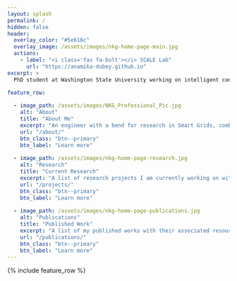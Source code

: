 ```yaml
---
layout: splash
permalink: /
hidden: false
header:
  overlay_color: "#5e616c"
  overlay_image: /assets/images/nkg-home-page-main.jpg
  actions:
    - label: "<i class='fas fa-bolt'></i> SCALE Lab"
      url: "https://anamika-dubey.github.io"
excerpt: >
  PhD student at Washington State University working on intelligent control of networked buildings.<br />
  
feature_row:

  - image_path: /assets/images/NKG_Professional_Pic.jpg
    alt: "About"
    title: "About Me"
    excerpt: "An engineer with a bend for research in Smart Grids, combining Power Systems, Control Systems, and Machine Learning to create an autonomous energy grid."
    url: "/about/"
    btn_class: "btn--primary"
    btn_label: "Learn more"
    
  - image_path: /assets/images/nkg-home-page-research.jpg
    alt: "Research"
    title: "Current Research"
    excerpt: "A list of research projects I am currently working on with their associated resources."
    url: "/projects/"
    btn_class: "btn--primary"
    btn_label: "Learn more"    
  
  - image_path: /assets/images/nkg-home-page-publications.jpg
    alt: "Publications"
    title: "Published Work"
    excerpt: "A list of my published works with their associated resources."
    url: "/publications/"
    btn_class: "btn--primary"
    btn_label: "Learn more"
---
```


{% include feature_row %}

